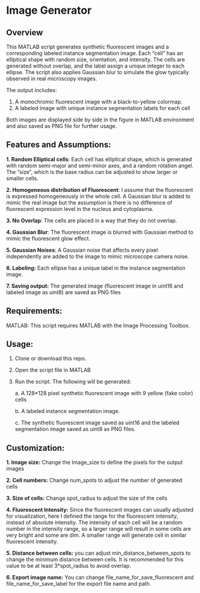 # Image Generator
## Overview

This MATLAB script generates synthetic fluorescent images and a corresponding labeled instance segmentation image. Each “cell” has an elliptical shape with random size, orientation, and intensity. The cells are generated without overlap, and the label assign a unique integer to each ellipse. The script also applies Gaussian blur to simulate the glow typically observed in real microscopy images.

The output includes:
1. A monochromic fluorescent image with a black-to-yellow colormap.
2. A labeled image with unique instance segmentation labels for each cell

Both images are displayed side by side in the figure in MATLAB environment and also saved as PNG file for further usage.

## Features and Assumptions:

**1. Random Elliptical cells**: Each cell has elliptical shape, which is generated with random semi-major and semi-minor axes, and a random rotation angel. The “size”, which is the base radius can be adjusted to show larger or smaller cells. 

**2. Homogeneous distribution of Fluorescent**: I assume that the fluorescent is expressed homogeneously in the whole cell. A Gaussian blur is added to mimic the real image but the assumption is there is no difference of fluorescent expression level in the nucleus and cytoplasma.

**3. No Overlap**: The cells are placed in a way that they do not overlap.

**4. Gaussian Blur**: The fluorescent image is blurred with Gaussian method to mimic the fluorescent glow effect.

**5. Gaussian Noises**: A Gaussian noise that affects every pixel independently are added to the image to mimic microscope camera noise.

**6. Labeling:** Each ellipse has a unique label in the instance segmentation image.

**7. Saving output:** The generated image (fluorescent image in uint16 and labeled image as uint8) are saved as PNG files

## Requirements:
MATLAB: This script requires MATLAB with the Image Processing Toolbox.

## Usage:
1.	Clone or download this repo.
2.	Open the script file in MATLAB
3.	Run the script. The following will be generated:

   	a.	A 128*128 pixel synthetic fluorescent image with 9 yellow (fake color) cells
  
  	b.	A labeled instance segmentation image.
  
  	c.	The synthetic fluorescent image saved as uint16 and the labeled segmentation image saved as uint8 as PNG files.
## Customization:
**1.	Image size:** Change the Image_size to define the pixels for the output images

**2.	Cell numbers:** Change num_spots to adjust the number of generated cells

**3.	Size of cells:** Change spot_radius to adjust the size of the cells

**4.	Fluorescent Intensity:** Since the fluorescent images can usually adjusted for visualization, here I defined the range for the fluorescent intensity, instead of absolute intensity. The intensity of each cell will be a random number in the intensity range, so a larger range will result in some cells are very bright and some are dim. A smaller range will generate cell in similar fluorescent intensity.

**5.	Distance between cells:** you can adjust min_distance_between_spots to change the minimum distance between cells. It is recommended for this value to be at least 3*spot_radius to avoid overlap.

**6.	Export image name:** You can change file_name_for_save_fluorescent and file_name_for_save_label for the export file name and path. 

